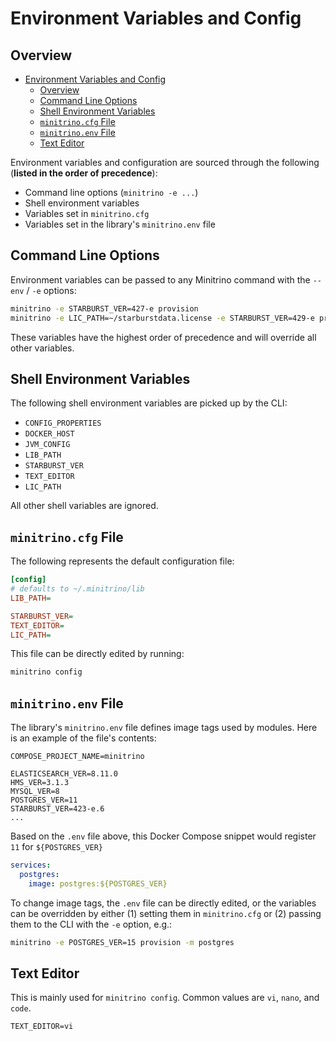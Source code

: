 # Environment Variables and Config

## Overview

- [Environment Variables and Config](#environment-variables-and-config)
  - [Overview](#overview)
  - [Command Line Options](#command-line-options)
  - [Shell Environment Variables](#shell-environment-variables)
  - [`minitrino.cfg` File](#minitrinocfg-file)
  - [`minitrino.env` File](#minitrinoenv-file)
  - [Text Editor](#text-editor)

Environment variables and configuration are sourced through the following
(**listed in the order of precedence**):

- Command line options (`minitrino -e ...`)
- Shell environment variables
- Variables set in `minitrino.cfg`
- Variables set in the library's `minitrino.env` file

## Command Line Options

Environment variables can be passed to any Minitrino command with the `--env` /
`-e` options:

```sh
minitrino -e STARBURST_VER=427-e provision
minitrino -e LIC_PATH=~/starburstdata.license -e STARBURST_VER=429-e provision
```

These variables have the highest order of precedence and will override all other
variables.

## Shell Environment Variables

The following shell environment variables are picked up by the CLI:

- `CONFIG_PROPERTIES`
- `DOCKER_HOST`
- `JVM_CONFIG`
- `LIB_PATH`
- `STARBURST_VER`
- `TEXT_EDITOR`
- `LIC_PATH`

All other shell variables are ignored.

## `minitrino.cfg` File

The following represents the default configuration file:

```cfg
[config]
# defaults to ~/.minitrino/lib
LIB_PATH=

STARBURST_VER=
TEXT_EDITOR=
LIC_PATH=
```

This file can be directly edited by running:

```sh
minitrino config
```

## `minitrino.env` File

The library's `minitrino.env` file defines image tags used by modules. Here is
an example of the file's contents:

```text
COMPOSE_PROJECT_NAME=minitrino

ELASTICSEARCH_VER=8.11.0
HMS_VER=3.1.3
MYSQL_VER=8
POSTGRES_VER=11
STARBURST_VER=423-e.6
...
```

Based on the `.env` file above, this Docker Compose snippet would register `11`
for `${POSTGRES_VER}`

```yaml
services:
  postgres:
    image: postgres:${POSTGRES_VER}
```

To change image tags, the `.env` file can be directly edited, or the variables
can be overridden by either (1) setting them in `minitrino.cfg` or (2) passing
them to the CLI with the `-e` option, e.g.:

```sh
minitrino -e POSTGRES_VER=15 provision -m postgres
```

## Text Editor

This is mainly used for `minitrino config`. Common values are `vi`, `nano`, and
`code`.

```text
TEXT_EDITOR=vi
```
